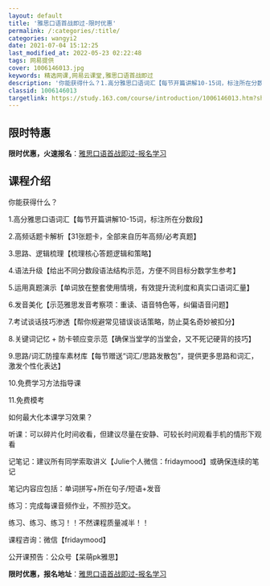 ```yaml
---
layout: default
title: '雅思口语首战即过-限时优惠'
permalink: /:categories/:title/
categories: wangyi2
date: 2021-07-04 15:12:25
last_modified_at: 2022-05-23 02:22:48
tags: 网易提供
cover: 1006146013.jpg
keywords: 精选网课,网易云课堂,雅思口语首战即过
description: '你能获得什么？1.高分雅思口语词汇【每节开篇讲解10-15词，标注所在分数段】2.高频话题卡解析【31张题卡，全部来自历'
classid: 1006146013
targetlink: https://study.163.com/course/introduction/1006146013.htm?share=1&shareId=1025206652&utm_campaign=share&utm_medium=iphoneShare&utm_source=&utm_u=1025206652
---
```


## 限时特惠

**限时优惠，火速报名**：[雅思口语首战即过-报名学习](https://study.163.com/course/introduction/1006146013.htm?share=1&shareId=1025206652&utm_campaign=share&utm_medium=iphoneShare&utm_source=&utm_u=1025206652)

## 课程介绍

你能获得什么？

1.高分雅思口语词汇【每节开篇讲解10-15词，标注所在分数段】

2.高频话题卡解析【31张题卡，全部来自历年高频/必考真题】

3.思路、逻辑梳理【梳理核心答题逻辑和策略】

4.语法升级【给出不同分数段语法结构示范，方便不同目标分数学生参考】

5.运用真题演示【单词放在整套使用情境，有效提升流利度和真实口语词汇量】

6.发音美化【示范雅思发音考察项：重读、语音特色等，纠偏语音问题】

7.考试谈话技巧渗透【帮你规避常见错误谈话策略，防止莫名奇妙被扣分】

8.关键词记忆 + 防卡顿应变示范【确保当堂学的当堂会，又不死记硬背的技巧】

9.思路/词汇防撞车素材库【每节赠送“词汇/思路发散包”，提供更多思路和词汇，激发个性化表达】

10.免费学习方法指导课

11.免费模考



如何最大化本课学习效果？

听课：可以碎片化时间收看，但建议尽量在安静、可较长时间观看手机的情形下观看

记笔记：建议所有同学索取讲义【Julie个人微信：fridaymood】或确保连续的笔记

笔记内容应包括：单词拼写+所在句子/短语+发音

练习：完成每课音频作业，不照抄范文。



练习、练习、练习！！不然课程质量减半！！



课程咨询：微信【fridaymood】

公开课预告：公众号【呆萌pk雅思】

**限时优惠，报名地址**：[雅思口语首战即过-报名学习](https://study.163.com/course/introduction/1006146013.htm?share=1&shareId=1025206652&utm_campaign=share&utm_medium=iphoneShare&utm_source=&utm_u=1025206652)

